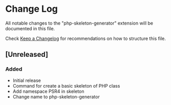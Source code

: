 # Change Log

All notable changes to the "php-skeleton-generator" extension will be documented in this file.

Check [Keep a Changelog](http://keepachangelog.com/) for recommendations on how to structure this file.

## [Unreleased]

### Added 
- Initial release
- Command for create a basic skeleton of PHP class
- Add namespace PSR4 in skeleton
- Change name to php-skeleton-generator
